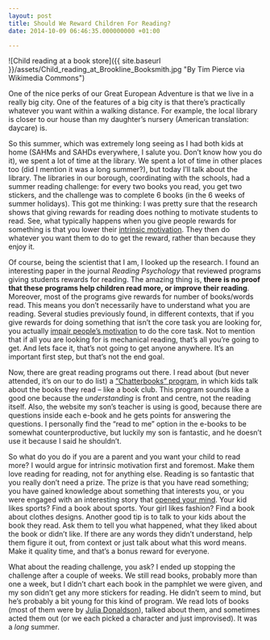 ```yaml
---
layout: post
title: Should We Reward Children For Reading?
date: 2014-10-09 06:46:35.000000000 +01:00

---
```

![Child reading at a book store]({{ site.baseurl }}/assets/Child_reading_at_Brookline_Booksmith.jpg "By Tim Pierce via Wikimedia Commons")

One of the nice perks of our Great European Adventure is that we live in a really big city. One of the features of a big city is that there’s practically whatever you want within a walking distance. For example, the local library is closer to our house than my daughter’s nursery (American translation: daycare) is.

So this summer, which was extremely long seeing as I had both kids at home (SAHMs and SAHDs everywhere, I salute you. Don’t know how you do it), we spent a lot of time at the library. We spent a lot of time in other places too (did I mention it was a long summer?), but today I’ll talk about the library. The libraries in our borough, coordinating with the schools, had a summer reading challenge: for every two books you read, you get two stickers, and the challenge was to complete 6 books (in the 6 weeks of summer holidays). This got me thinking: I was pretty sure that the research shows that giving rewards for reading does nothing to motivate students to read. See, what typically happens when you give people rewards for something is that you lower their [intrinsic motivation](https://galpod.com/more-than-words/). They then do whatever you want them to do to get the reward, rather than because they enjoy it.

Of course, being the scientist that I am, I looked up the research. I found an interesting paper in the journal _Reading Psychology_ that reviewed programs giving students rewards for reading. The amazing thing is, **there is no proof that these programs help children read more, or improve their reading**. Moreover, most of the programs give rewards for number of books/words read. This means you don’t necessarily have to understand what you are reading. Several studies previously found, in different contexts, that if you give rewards for doing something that isn’t the core task you are looking for, you actually [impair people’s motivation](http://shura.shu.ac.uk/3556/1/Habgood_Ainsworth_final.pdf) to do the core task. Not to mention that if all you are looking for is mechanical reading, that’s all you’re going to get. And lets face it, that’s not going to get anyone anywhere. It’s an important first step, but that’s not the end goal.

Now, there are great reading programs out there. I read about (but never attended, it’s on our to do list) a [“Chatterbooks” program](http://readinggroups.org/chatterbooks/), in which kids talk about the books they read – like a book club. This program sounds like a good one because the _understanding_ is front and centre, not the reading itself. Also, the website my son’s teacher is using is good, because there are questions inside each e-book and he gets points for answering the questions. I personally find the “read to me” option in the e-books to be somewhat counterproductive, but luckily my son is fantastic, and he doesn’t use it because I said he shouldn’t.

So what do you do if you are a parent and you want your child to read more? I would argue for intrinsic motivation first and foremost. Make them love reading for reading, not for anything else. Reading is so fantastic that you really don’t need a prize. The prize is that you have read something; you have gained knowledge about something that interests you, or you were engaged with an interesting story that [opened your mind](http://www.scientificamerican.com/article/novel-finding-reading-literary-fiction-improves-empathy/). Your kid likes sports? Find a book about sports. Your girl likes fashion? Find a book about clothes designs. Another good tip is to talk to your kids about the book they read. Ask them to tell you what happened, what they liked about the book or didn’t like. If there are any words they didn’t understand, help them figure it out, from context or just talk about what this word means. Make it quality time, and that’s a bonus reward for everyone.

What about the reading challenge, you ask? I ended up stopping the challenge after a couple of weeks. We still read books, probably more than one a week, but I didn’t chart each book in the pamphlet we were given, and my son didn’t get any more stickers for reading. He didn’t seem to mind, but he’s probably a bit young for this kind of program. We read lots of books (most of them were by [Julia Donaldson](http://www.juliadonaldson.co.uk/)), talked about them, and sometimes acted them out (or we each picked a character and just improvised). It was a _long_ summer.
